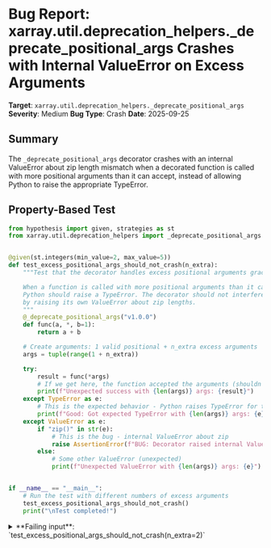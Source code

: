 # Bug Report: xarray.util.deprecation_helpers._deprecate_positional_args Crashes with Internal ValueError on Excess Arguments

**Target**: `xarray.util.deprecation_helpers._deprecate_positional_args`
**Severity**: Medium
**Bug Type**: Crash
**Date**: 2025-09-25

## Summary

The `_deprecate_positional_args` decorator crashes with an internal ValueError about zip length mismatch when a decorated function is called with more positional arguments than it can accept, instead of allowing Python to raise the appropriate TypeError.

## Property-Based Test

```python
from hypothesis import given, strategies as st
from xarray.util.deprecation_helpers import _deprecate_positional_args


@given(st.integers(min_value=2, max_value=5))
def test_excess_positional_args_should_not_crash(n_extra):
    """Test that the decorator handles excess positional arguments gracefully.

    When a function is called with more positional arguments than it can accept,
    Python should raise a TypeError. The decorator should not interfere with this
    by raising its own ValueError about zip lengths.
    """
    @_deprecate_positional_args("v1.0.0")
    def func(a, *, b=1):
        return a + b

    # Create arguments: 1 valid positional + n_extra excess arguments
    args = tuple(range(1 + n_extra))

    try:
        result = func(*args)
        # If we get here, the function accepted the arguments (shouldn't happen)
        print(f"Unexpected success with {len(args)} args: {result}")
    except TypeError as e:
        # This is the expected behavior - Python raises TypeError for too many args
        print(f"Good: Got expected TypeError with {len(args)} args: {e}")
    except ValueError as e:
        if "zip()" in str(e):
            # This is the bug - internal ValueError about zip
            raise AssertionError(f"BUG: Decorator raised internal ValueError about zip with {len(args)} args: {e}")
        else:
            # Some other ValueError (unexpected)
            print(f"Unexpected ValueError with {len(args)} args: {e}")


if __name__ == "__main__":
    # Run the test with different numbers of excess arguments
    test_excess_positional_args_should_not_crash()
    print("\nTest completed!")
```

<details>

<summary>
**Failing input**: `test_excess_positional_args_should_not_crash(n_extra=2)`
</summary>
```
/home/npc/pbt/agentic-pbt/worker_/44/hypo.py:21: FutureWarning: Passing 'b' as positional argument(s) to func was deprecated in version v1.0.0 and will raise an error two releases later. Please pass them as keyword arguments.
  result = func(*args)
Traceback (most recent call last):
  File "/home/npc/pbt/agentic-pbt/worker_/44/hypo.py", line 21, in test_excess_positional_args_should_not_crash
    result = func(*args)
  File "/home/npc/miniconda/lib/python3.13/site-packages/xarray/util/deprecation_helpers.py", line 115, in inner
    kwargs.update(zip_args)
    ~~~~~~~~~~~~~^^^^^^^^^^
ValueError: zip() argument 2 is longer than argument 1

During handling of the above exception, another exception occurred:

Traceback (most recent call last):
  File "/home/npc/pbt/agentic-pbt/worker_/44/hypo.py", line 38, in <module>
    test_excess_positional_args_should_not_crash()
    ~~~~~~~~~~~~~~~~~~~~~~~~~~~~~~~~~~~~~~~~~~~~^^
  File "/home/npc/pbt/agentic-pbt/worker_/44/hypo.py", line 6, in test_excess_positional_args_should_not_crash
    def test_excess_positional_args_should_not_crash(n_extra):
                   ^^^
  File "/home/npc/miniconda/lib/python3.13/site-packages/hypothesis/core.py", line 2124, in wrapped_test
    raise the_error_hypothesis_found
  File "/home/npc/pbt/agentic-pbt/worker_/44/hypo.py", line 30, in test_excess_positional_args_should_not_crash
    raise AssertionError(f"BUG: Decorator raised internal ValueError about zip with {len(args)} args: {e}")
AssertionError: BUG: Decorator raised internal ValueError about zip with 3 args: zip() argument 2 is longer than argument 1
Falsifying example: test_excess_positional_args_should_not_crash(
    n_extra=2,
)
```
</details>

## Reproducing the Bug

```python
from xarray.util.deprecation_helpers import _deprecate_positional_args


@_deprecate_positional_args("v1.0.0")
def example_func(a, *, b=1):
    """A simple function with one positional and one keyword-only argument."""
    return a + b


# Try to call with too many positional arguments (3 arguments when it only accepts 1 positional)
result = example_func(1, 2, 3)
print(f"Result: {result}")
```

<details>

<summary>
ValueError: zip() argument 2 is longer than argument 1
</summary>
```
/home/npc/pbt/agentic-pbt/worker_/44/repo.py:11: FutureWarning: Passing 'b' as positional argument(s) to func was deprecated in version v1.0.0 and will raise an error two releases later. Please pass them as keyword arguments.
  result = example_func(1, 2, 3)
Traceback (most recent call last):
  File "/home/npc/pbt/agentic-pbt/worker_/44/repo.py", line 11, in <module>
    result = example_func(1, 2, 3)
  File "/home/npc/miniconda/lib/python3.13/site-packages/xarray/util/deprecation_helpers.py", line 115, in inner
    kwargs.update(zip_args)
    ~~~~~~~~~~~~~^^^^^^^^^^
ValueError: zip() argument 2 is longer than argument 1
```
</details>

## Why This Is A Bug

This bug violates fundamental Python behavior and decorator transparency principles:

1. **Incorrect Exception Type**: Without the decorator, Python would raise a `TypeError` with a clear message like "example_func() takes 1 positional argument but 3 were given". The decorator instead crashes with a confusing `ValueError: zip() argument 2 is longer than argument 1`.

2. **Internal Implementation Leak**: The error message exposes internal implementation details (zip operation) that are meaningless to users. Users should never see implementation-specific errors from a deprecation decorator.

3. **Decorator Contract Violation**: Decorators should be transparent except for their intended purpose. This decorator's purpose is to warn about deprecated positional arguments, not to replace Python's argument validation with its own error messages.

4. **Logic Error in Lines 112-115**: The bug occurs because:
   - `n_extra_args = len(args) - len(pos_or_kw_args)` correctly calculates excess arguments
   - When calling with `func(1, 2, 3)`: `n_extra_args = 3 - 1 = 2`
   - The decorator tries to zip `kwonly_args[:2]` (which is just `['b']`, length 1) with `args[-2:]` (which is `[2, 3]`, length 2)
   - Since Python 3.10+, `zip(..., strict=True)` raises ValueError when iterables have different lengths
   - This happens when `n_extra_args > len(kwonly_args)`

## Relevant Context

The `_deprecate_positional_args` decorator is adapted from scikit-learn and is used throughout xarray to deprecate positional arguments in favor of keyword-only arguments. It's meant to provide a smooth migration path by warning users before enforcing the change.

The decorator should only intervene when:
1. Extra positional arguments exist (`n_extra_args > 0`)
2. Those extra arguments can be mapped to keyword-only parameters

When more positional arguments are provided than the total number of parameters the function can accept (positional + keyword-only), the decorator should step aside and let Python's normal TypeError be raised.

Documentation: The decorator includes a docstring with examples but doesn't document the edge case behavior when excess arguments are provided.

Code location: `/home/npc/pbt/agentic-pbt/envs/xarray_env/lib/python3.13/site-packages/xarray/util/deprecation_helpers.py:112-115`

## Proposed Fix

```diff
--- a/xarray/util/deprecation_helpers.py
+++ b/xarray/util/deprecation_helpers.py
@@ -98,6 +98,11 @@ def _deprecate_positional_args(version) -> Callable[[T], T]:
             name = func.__name__
             n_extra_args = len(args) - len(pos_or_kw_args)
             if n_extra_args > 0:
+                # Check if too many arguments were passed
+                if n_extra_args > len(kwonly_args):
+                    # Let Python raise the appropriate TypeError
+                    return func(*args, **kwargs)
+
                 extra_args = ", ".join(kwonly_args[:n_extra_args])

                 warnings.warn(
```